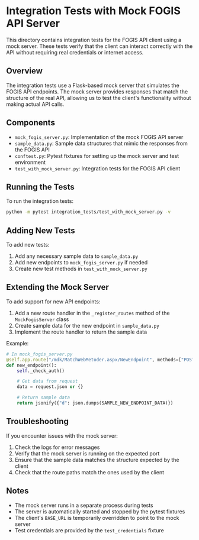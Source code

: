 # Integration Tests with Mock FOGIS API Server

This directory contains integration tests for the FOGIS API client using a mock server. These tests verify that the client can interact correctly with the API without requiring real credentials or internet access.

## Overview

The integration tests use a Flask-based mock server that simulates the FOGIS API endpoints. The mock server provides responses that match the structure of the real API, allowing us to test the client's functionality without making actual API calls.

## Components

- `mock_fogis_server.py`: Implementation of the mock FOGIS API server
- `sample_data.py`: Sample data structures that mimic the responses from the FOGIS API
- `conftest.py`: Pytest fixtures for setting up the mock server and test environment
- `test_with_mock_server.py`: Integration tests for the FOGIS API client

## Running the Tests

To run the integration tests:

```bash
python -m pytest integration_tests/test_with_mock_server.py -v
```

## Adding New Tests

To add new tests:

1. Add any necessary sample data to `sample_data.py`
2. Add new endpoints to `mock_fogis_server.py` if needed
3. Create new test methods in `test_with_mock_server.py`

## Extending the Mock Server

To add support for new API endpoints:

1. Add a new route handler in the `_register_routes` method of the `MockFogisServer` class
2. Create sample data for the new endpoint in `sample_data.py`
3. Implement the route handler to return the sample data

Example:

```python
# In mock_fogis_server.py
@self.app.route("/mdk/MatchWebMetoder.aspx/NewEndpoint", methods=["POST"])
def new_endpoint():
    self._check_auth()

    # Get data from request
    data = request.json or {}

    # Return sample data
    return jsonify({"d": json.dumps(SAMPLE_NEW_ENDPOINT_DATA)})
```

## Troubleshooting

If you encounter issues with the mock server:

1. Check the logs for error messages
2. Verify that the mock server is running on the expected port
3. Ensure that the sample data matches the structure expected by the client
4. Check that the route paths match the ones used by the client

## Notes

- The mock server runs in a separate process during tests
- The server is automatically started and stopped by the pytest fixtures
- The client's `BASE_URL` is temporarily overridden to point to the mock server
- Test credentials are provided by the `test_credentials` fixture
